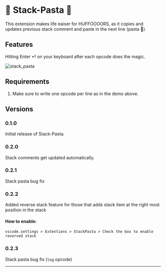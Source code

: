# 🍝 Stack-Pasta 🍝

This extension makes life eaiser for HUFFOOOORS, as it copies and updates previous stack comment and paste in the next line (pasta 🍝). 

## Features

Hitting Enter ⏎ on your keyboard after each opcode does the magic.


![stack_pasta](https://github.com/tanim0la/stack-pasta/assets/36541366/4b42d95c-a7c2-4b16-916f-f6db70f42f6d)



## Requirements

1. Make sure to write one opcode per line as in the demo above.



## Versions

### 0.1.0

Initial release of Stack-Pasta.

### 0.2.0

Stack comments get updated automatically.

### 0.2.1

Stack pasta bug fix

### 0.2.2

Added reverse stack feature for those that adds stack item at the right most position in the stack

#### How to enable:
    vscode.settings > Extentions > StackPasta > Check the box to enable reverved stack

### 0.2.3

Stack pasta bug fix (`log` opcode)

---

